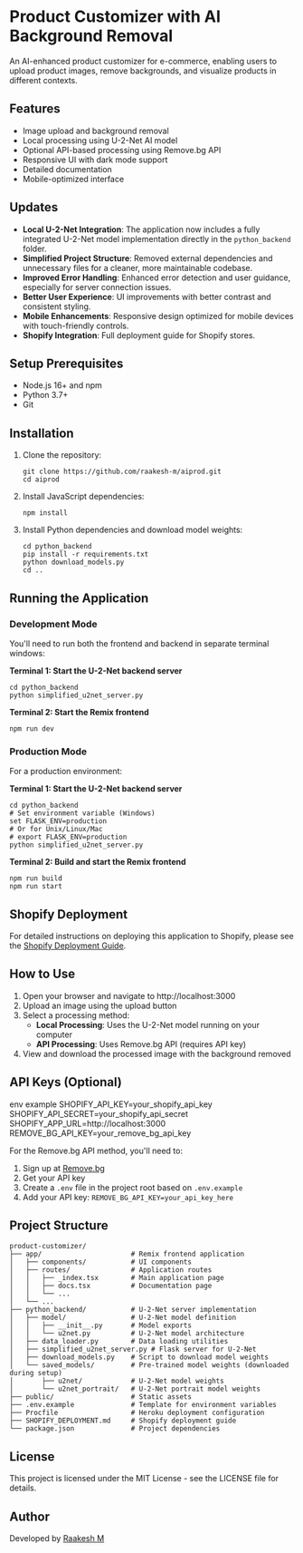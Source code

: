 # Product Customizer with AI Background Removal

An AI-enhanced product customizer for e-commerce, enabling users to upload product images, remove backgrounds, and visualize products in different contexts.

## Features

- Image upload and background removal
- Local processing using U-2-Net AI model
- Optional API-based processing using Remove.bg API
- Responsive UI with dark mode support
- Detailed documentation
- Mobile-optimized interface

## Updates

- **Local U-2-Net Integration**: The application now includes a fully integrated U-2-Net model implementation directly in the `python_backend` folder.
- **Simplified Project Structure**: Removed external dependencies and unnecessary files for a cleaner, more maintainable codebase.
- **Improved Error Handling**: Enhanced error detection and user guidance, especially for server connection issues.
- **Better User Experience**: UI improvements with better contrast and consistent styling.
- **Mobile Enhancements**: Responsive design optimized for mobile devices with touch-friendly controls.
- **Shopify Integration**: Full deployment guide for Shopify stores.

## Setup Prerequisites

- Node.js 16+ and npm
- Python 3.7+
- Git

## Installation

1. Clone the repository:
   ```
   git clone https://github.com/raakesh-m/aiprod.git
   cd aiprod
   ```

2. Install JavaScript dependencies:
   ```
   npm install
   ```

3. Install Python dependencies and download model weights:
   ```
   cd python_backend
   pip install -r requirements.txt
   python download_models.py
   cd ..
   ```

## Running the Application

### Development Mode

You'll need to run both the frontend and backend in separate terminal windows:

**Terminal 1: Start the U-2-Net backend server**
```
cd python_backend
python simplified_u2net_server.py
```

**Terminal 2: Start the Remix frontend**
```
npm run dev
```

### Production Mode

For a production environment:

**Terminal 1: Start the U-2-Net backend server**
```
cd python_backend
# Set environment variable (Windows)
set FLASK_ENV=production
# Or for Unix/Linux/Mac
# export FLASK_ENV=production
python simplified_u2net_server.py
```

**Terminal 2: Build and start the Remix frontend**
```
npm run build
npm run start
```

## Shopify Deployment

For detailed instructions on deploying this application to Shopify, please see the [Shopify Deployment Guide](SHOPIFY_DEPLOYMENT.md).

## How to Use

1. Open your browser and navigate to http://localhost:3000
2. Upload an image using the upload button
3. Select a processing method:
   - **Local Processing**: Uses the U-2-Net model running on your computer
   - **API Processing**: Uses Remove.bg API (requires API key)
4. View and download the processed image with the background removed

## API Keys (Optional)

env example 
SHOPIFY_API_KEY=your_shopify_api_key
SHOPIFY_API_SECRET=your_shopify_api_secret
SHOPIFY_APP_URL=http://localhost:3000
REMOVE_BG_API_KEY=your_remove_bg_api_key

For the Remove.bg API method, you'll need to:
1. Sign up at [Remove.bg](https://www.remove.bg/api)
2. Get your API key
3. Create a `.env` file in the project root based on `.env.example`
4. Add your API key: `REMOVE_BG_API_KEY=your_api_key_here`

## Project Structure

```
product-customizer/
├── app/                      # Remix frontend application
│   ├── components/           # UI components
│   ├── routes/               # Application routes
│   │   ├── _index.tsx        # Main application page
│   │   ├── docs.tsx          # Documentation page
│   │   └── ...
│   └── ...
├── python_backend/           # U-2-Net server implementation
│   ├── model/                # U-2-Net model definition
│   │   ├── __init__.py       # Model exports
│   │   └── u2net.py          # U-2-Net model architecture
│   ├── data_loader.py        # Data loading utilities
│   ├── simplified_u2net_server.py # Flask server for U-2-Net
│   ├── download_models.py    # Script to download model weights
│   └── saved_models/         # Pre-trained model weights (downloaded during setup)
│       ├── u2net/            # U-2-Net model weights
│       └── u2net_portrait/   # U-2-Net portrait model weights
├── public/                   # Static assets
├── .env.example              # Template for environment variables
├── Procfile                  # Heroku deployment configuration
├── SHOPIFY_DEPLOYMENT.md     # Shopify deployment guide
└── package.json              # Project dependencies
```

## License

This project is licensed under the MIT License - see the LICENSE file for details.

## Author

Developed by [Raakesh M](https://github.com/raakesh-m) 